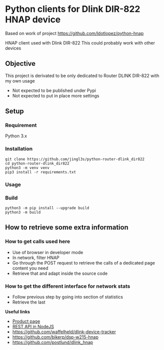 # Python clients for Dlink DIR-822 HNAP device

Based on work of project https://github.com/ldotlopez/python-hnap

HNAP client used with Dlink DIR-822
This could probably work with other devices

## Objective

This project is derivated to be only dedicated to Router DLINK DIR-822 with my own usage

* Not expected to be published under Pypi
* Not expected to put in place more settings


## Setup

### Requirement

Python 3.x

### Installation

```shell
git clone https://github.com/jingl3s/python-router-dlink_dir822
cd python-router-dlink_dir822
python3 -m venv venv
pip3 install -r requirements.txt
```

### Usage



### Build

```shell
python3 -m pip install --upgrade build
python3 -m build
```



## How to retrieve some extra information

### How to get calls used here

* Use of browser in developer mode
* In network, filter HNAP
* Go through the POST request to retrieve the calls of a dedicated page content you need
* Retrieve that and adapt inside the source code

### How to get the different interface for network stats

* Follow previous step by going into section of statistics
* Retrieve the last 



**Useful links**

  * [Product page](https://eu.dlink.com/es/es/products/dch-s220-mydlink-home-siren)
  * [REST API in NodeJS](https://github.com/mtflud/DCH-S220-Web-Control)
  * https://github.com/waffelheld/dlink-device-tracker
  * https://github.com/bikerp/dsp-w215-hnap
  * https://github.com/postlund/dlink_hnap
